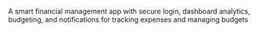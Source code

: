 A smart financial management app with secure login, dashboard analytics, budgeting, and notifications for tracking expenses and managing budgets

